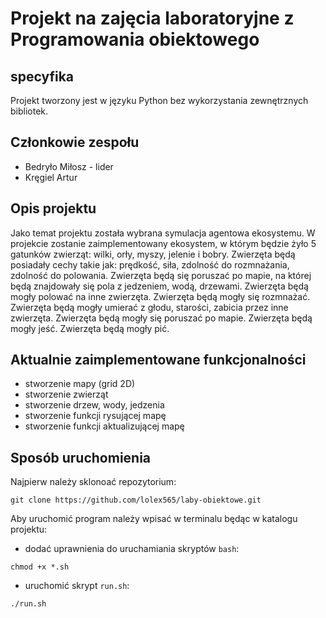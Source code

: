 # Projekt na zajęcia laboratoryjne z Programowania obiektowego

## specyfika

Projekt tworzony jest w języku Python bez wykorzystania zewnętrznych bibliotek.

## Członkowie zespołu

- Bedryło Miłosz - lider
- Kręgiel Artur

## Opis projektu
Jako temat projektu została wybrana symulacja agentowa ekosystemu.
W projekcie zostanie zaimplementowany ekosystem, w którym będzie żyło 5 gatunków zwierząt: wilki, orły, myszy, jelenie i bobry.
Zwierzęta będą posiadały cechy takie jak: prędkość, siła, zdolność do rozmnażania, zdolność do polowania.
Zwierzęta będą się poruszać po mapie, na której będą znajdowały się pola z jedzeniem, wodą, drzewami.
Zwierzęta będą mogły polować na inne zwierzęta.
Zwierzęta będą mogły się rozmnażać.
Zwierzęta będą mogły umierać z głodu, starości, zabicia przez inne zwierzęta.
Zwierzęta będą mogły się poruszać po mapie.
Zwierzęta będą mogły jeść.
Zwierzęta będą mogły pić.

## Aktualnie zaimplementowane funkcjonalności
- stworzenie mapy (grid 2D)
- stworzenie zwierząt
- stworzenie drzew, wody, jedzenia
- stworzenie funkcji rysującej mapę
- stworzenie funkcji aktualizującej mapę

## Sposób uruchomienia

Najpierw należy sklonoać repozytorium:

```
git clone https://github.com/lolex565/laby-obiektowe.git
```

Aby uruchomić program należy wpisać w terminalu będąc w katalogu projektu:

- dodać uprawnienia do uruchamiania skryptów `bash`:

```
chmod +x *.sh
```

- uruchomić skrypt `run.sh`:

```
./run.sh
```
